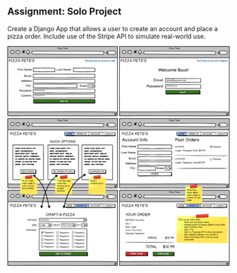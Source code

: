 ## Assignment: Solo Project

Create a Django App that allows a user to create an account and place a pizza order. Include use of the Stripe API to simulate real-world use.

![Assignment Sketch](./images/PizzaTime.png)

